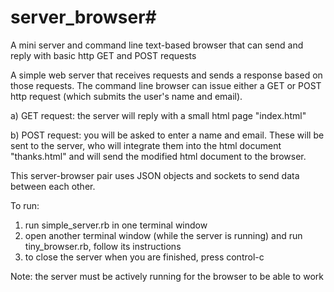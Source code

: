 # server_browser#
A mini server and command line text-based browser that can send and reply with basic http GET and POST requests

A simple web server that receives requests and sends a response based on those requests. The command line browser can issue either a GET or POST http request (which submits the user's name and email).

a) GET request: the server will reply with a small html page "index.html"

b) POST request: you will be asked to enter a name and email. These will be sent to the server, who will integrate them into the html document "thanks.html" and will send the modified html document to the browser.

This server-browser pair uses JSON objects and sockets to send data between each other.

To run:
1) run simple_server.rb in one terminal window
2) open another terminal window (while the server is running) and run tiny_browser.rb, follow its instructions
3) to close the server when you are finished, press control-c

Note: the server must be actively running for the browser to be able to work

